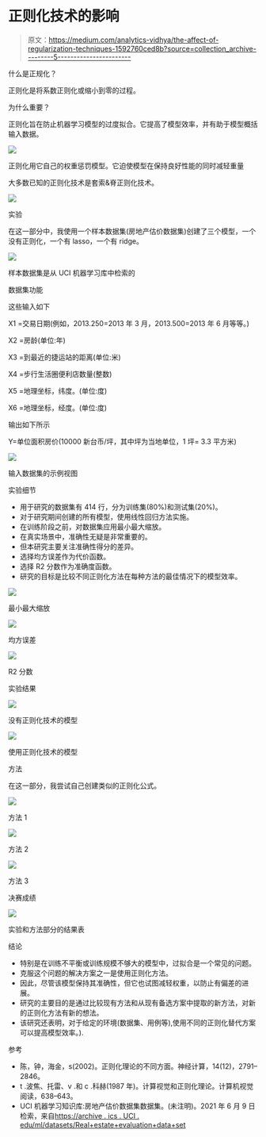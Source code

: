 # 正则化技术的影响

> 原文：<https://medium.com/analytics-vidhya/the-affect-of-regularization-techniques-1592760ced8b?source=collection_archive---------5----------------------->

什么是正规化？

正则化是将系数正则化或缩小到零的过程。

为什么重要？

正则化旨在防止机器学习模型的过度拟合。它提高了模型效率，并有助于模型概括输入数据。

![](img/1e28a866fe75ddc35bab04cd45fe56e2.png)

正则化用它自己的权重惩罚模型。它迫使模型在保持良好性能的同时减轻重量

大多数已知的正则化技术是套索&脊正则化技术。

![](img/e9b6b9ef3ce87eda26419c658a25ded5.png)

实验

在这一部分中，我使用一个样本数据集(房地产估价数据集)创建了三个模型，一个没有正则化，一个有 lasso，一个有 ridge。

![](img/87e6bee2b3cca33708d2b58f1327869e.png)

样本数据集是从 UCI 机器学习库中检索的

数据集功能

这些输入如下

X1 =交易日期(例如，2013.250=2013 年 3 月，2013.500=2013 年 6 月等等。)

X2 =房龄(单位:年)

X3 =到最近的捷运站的距离(单位:米)

X4 =步行生活圈便利店数量(整数)

X5 =地理坐标，纬度。(单位:度)

X6 =地理坐标，经度。(单位:度)

输出如下所示

Y=单位面积房价(10000 新台币/坪，其中坪为当地单位，1 坪= 3.3 平方米)

![](img/d3ed76361232e5c3dfe8cca0a06cdedf.png)

输入数据集的示例视图

实验细节

*   用于研究的数据集有 414 行，分为训练集(80%)和测试集(20%)。
*   对于研究期间创建的所有模型，使用线性回归方法实施。
*   在训练阶段之前，对数据集应用最小最大缩放。
*   在真实场景中，准确性无疑是非常重要的。
*   但本研究主要关注准确性得分的差异。
*   选择均方误差作为代价函数。
*   选择 R2 分数作为准确度函数。
*   研究的目标是比较不同正则化方法在每种方法的最佳情况下的模型效率。

![](img/fbafb53c56b29264c8a9945baf379248.png)

最小最大缩放

![](img/1a537ae364197540854ea3473dba2b0e.png)

均方误差

![](img/46bf39791b58602c934ec1c70047107b.png)

R2 分数

实验结果

![](img/753d6085718e53c65a65446182bcbdb7.png)

没有正则化技术的模型

![](img/a656b390be39c6095007fae9755625e7.png)

使用正则化技术的模型

方法

在这一部分，我尝试自己创建类似的正则化公式。

![](img/1aa54115d10183bf9fc92385bcf9e2e3.png)

方法 1

![](img/80a03ea973b46668e007c1dd2470f4b4.png)

方法 2

![](img/89227052fb78732aaf6265c57951a7ad.png)

方法 3

决赛成绩

![](img/547534146319dceb2a4555a48a321d94.png)

实验和方法部分的结果表

结论

*   特别是在训练不平衡或训练规模不够大的模型中，过拟合是一个常见的问题。
*   克服这个问题的解决方案之一是使用正则化方法。
*   因此，尽管该模型保持其准确性，但它也试图减轻权重，以防止有偏差的进展。
*   研究的主要目的是通过比较现有方法和从现有备选方案中提取的新方法，对新的正则化方法有新的想法。
*   该研究还表明，对于给定的环境(数据集、用例等),使用不同的正则化替代方案可以提高模型效率。).

参考

*   陈，钟，海金，s(2002)。正则化理论的不同方面。神经计算，14(12)，2791–2846。
*   t .波焦、托雷、v .和 c .科赫(1987 年)。计算视觉和正则化理论。计算机视觉阅读，638–643。
*   UCI 机器学习知识库:房地产估价数据集数据集。(未注明)。2021 年 6 月 9 日检索，来自[https://archive . ics . UCI . edu/ml/datasets/Real+estate+evaluation+data+set](https://archive.ics.uci.edu/ml/datasets/Real+estate+valuation+data+set)